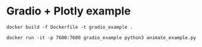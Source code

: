 # Gradio + Plotly example


```shell script
docker build -f Dockerfile -t gradio_example .
```

```shell script
docker run -it -p 7600:7600 gradio_example python3 animate_example.py
```
